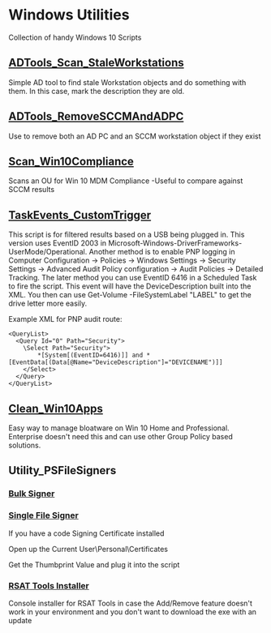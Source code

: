 # Windows Utilities
Collection of handy Windows 10 Scripts

## [ADTools_Scan_StaleWorkstations](https://github.com/userVII/Windows-Utilities/blob/master/ADTools_Scan_StaleWorkstations.ps1)
Simple AD tool to find stale Workstation objects and do something with them. In this case, mark the description they are old.

## [ADTools_RemoveSCCMAndADPC](https://github.com/userVII/Windows-Utilities/blob/master/ADTools_RemoveSCCMAndADPC.ps1)
Use to remove both an AD PC and an SCCM workstation object if they exist

## [Scan_Win10Compliance](https://github.com/userVII/Windows-10-Utilities/blob/master/Scan_Win10Compliance.ps1)
Scans an OU for Win 10 MDM Compliance
-Useful to compare against SCCM results

## [TaskEvents_CustomTrigger](https://github.com/userVII/Windows-10-Utilities/blob/master/TaskEvents_CustomTrigger.ps1)
This script is for filtered results based on a USB being plugged in. This version uses 
EventID 2003 in Microsoft-Windows-DriverFrameworks-UserMode/Operational. Another method is
to enable PNP logging in Computer Configuration -> Policies -> Windows Settings ->
Security Settings -> Advanced Audit Policy configuration -> Audit Policies -> Detailed Tracking.
The later method you can use EventID 6416 in a Scheduled Task to fire the script. This event will have 
the DeviceDescription built into the XML. You then can use Get-Volume -FileSystemLabel "LABEL" to get
the drive letter more easily.

Example XML for PNP audit route:
```
<QueryList>
  <Query Id="0" Path="Security">
    \Select Path="Security">
        *[System[(EventID=6416)]] and *[EventData[(Data[@Name="DeviceDescription"]="DEVICENAME")]]
    </Select>
  </Query>
</QueryList>
```
## [Clean_Win10Apps](https://github.com/userVII/Windows-10-Utilities/blob/master/Clean_Win10Apps.ps1)
Easy way to manage bloatware on Win 10 Home and Professional. Enterprise doesn't need this and can use other Group Policy based solutions.

## Utility_PSFileSigners
### [Bulk Signer](https://github.com/userVII/Windows-10-Utilities/blob/master/Utility_BulkPSFileSigner.ps1)
### [Single File Signer](https://github.com/userVII/Windows-Utilities/blob/master/Utility_SinglePSFileSigner.ps1)
If you have a code Signing Certificate installed

Open up the Current User\Personal\Certificates

Get the Thumbprint Value and plug it into the script

### [RSAT Tools Installer](https://github.com/userVII/Windows-Utilities/blob/master/Utility_InstallRSATTools.ps1)
Console installer for RSAT Tools in case the Add/Remove feature doesn't work in your environment and you don't want to download the exe with an update
